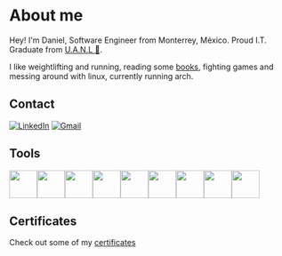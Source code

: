# About me
Hey! I'm Daniel, Software Engineer from Monterrey, México. Proud I.T. Graduate from <a href="https://www.uanl.mx/en/uanl-at-a-glance/">U.A.N.L :elephant:</a>. 

I like weightlifting and running, reading some <a href="https://www.goodreads.com/review/list/176531508-daniel?shelf=read">books</a>, fighting games and messing around with linux, currently running arch.

## Contact

[![LinkedIn](https://img.shields.io/badge/LinkedIn-%230077B5.svg?logo=linkedin&logoColor=white)](https://linkedin.com/in/danielscc) 
[![Gmail](https://img.shields.io/badge/Gmail-%23D14836.svg?logo=gmail&logoColor=white)](mailto:daniel.cruzcts@gmail.com)

## Tools

<div style="display: flex; flex-wrap: wrap; align-items: center;">
    <img height="50" src="https://user-images.githubusercontent.com/25181517/121405384-444d7300-c95d-11eb-959f-913020d3bf90.png"> 
    <img height="50" src="https://user-images.githubusercontent.com/25181517/121405754-b4f48f80-c95d-11eb-8893-fc325bde617f.png">
    <img height="50" src="https://raw.githubusercontent.com/michaelkolesidis/tech-icons/3f4f5fbef9a8e5dae8dc9cab983472a9222993b9/icons/html5/html5-original.svg">
    <img height="50" src="https://raw.githubusercontent.com/michaelkolesidis/tech-icons/3f4f5fbef9a8e5dae8dc9cab983472a9222993b9/icons/css3/css3-original.svg">
    <img height="50" src="https://raw.githubusercontent.com/onemarc/tech-icons/e0e9d27d9e004526fc715d77210b6d0046a9e4b5/icons/javascript.svg"> 
    <img height="50" src="https://raw.githubusercontent.com/onemarc/tech-icons/e0e9d27d9e004526fc715d77210b6d0046a9e4b5/icons/typescript.svg">
    <img height="50" src="https://user-images.githubusercontent.com/25181517/183890595-779a7e64-3f43-4634-bad2-eceef4e80268.png"> 
    <img height="50" src="https://user-images.githubusercontent.com/25181517/183911544-95ad6ba7-09bf-4040-ac44-0adafedb9616.png">
    <img height="50" src="https://raw.githubusercontent.com/dheereshagrwal/colored-icons/0bafca8be51a7290244f4219e42b4a530a5dfefb/public/icons/postgresql/postgresql.svg">
</div>

## Certificates

Check out some of my <a href="https://github.com/danielscc/certificates">certificates</a>
